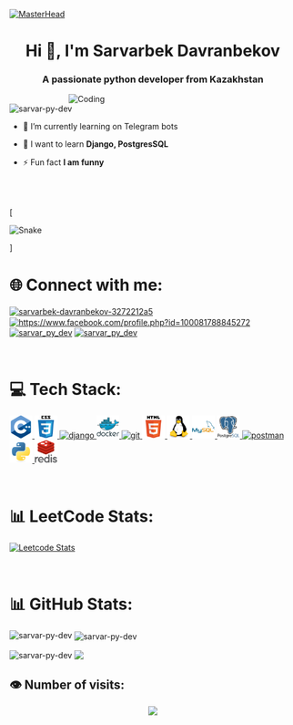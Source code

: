 [![MasterHead](https://og-websitev3-dep.s3.amazonaws.com/media/original_images/ml_python_Hz38IHf.gif)](https://rishavchanda.io)
<h1 align="center">Hi 👋, I'm Sarvarbek Davranbekov</h1>
<h3 align="center">A passionate python developer from Kazakhstan</h3>
<img align="right" alt="Coding" width="400" src="https://camo.githubusercontent.com/7de37139d0b4c1ce40865e799b446c0e963a3dd8fb68d239707237c40604fa3d/68747470733a2f2f63646e2e6472696262626c652e636f6d2f75736572732f3733303730332f73637265656e73686f74732f363538313234332f6176656e746f2e676966">


<p align="left"> <img src="https://komarev.com/ghpvc/?username=sarvar-py-dev&label=Profile%20views&color=0e75b6&style=flat" alt="sarvar-py-dev" /> </p>

- 🔭 I’m currently learning on Telegram bots

- 🌱 I want to learn **Django, PostgresSQL**

- ⚡ Fun fact **I am funny**

</br></br></br>
[

<img src="https://camo.githubusercontent.com/99794108b1606ef058fdf2ec1f529b6b7b0abebf2571fea175b787e8a0db445b/68747470733a2f2f70726f66696c652d726561646d652d67656e657261746f722e636f6d2f6173736574732f736e616b652e737667" alt="Snake" data-canonical-src="https://profile-readme-generator.com/assets/snake.svg" style="max-width: 100%;">

]

<h1 tabindex="-1" align="left">🌐 Connect with me:</h1>
<p align="left">
<a href="https://linkedin.com/in/sarvarbek-davranbekov-3272212a5" target="blank"><img align="center" src="https://raw.githubusercontent.com/rahuldkjain/github-profile-readme-generator/master/src/images/icons/Social/linked-in-alt.svg" alt="sarvarbek-davranbekov-3272212a5" height="30" width="40" /></a>
<a href="https://www.facebook.com/profile.php?id=100081788845272" target="blank"><img align="center" src="https://raw.githubusercontent.com/rahuldkjain/github-profile-readme-generator/master/src/images/icons/Social/facebook.svg" alt="https://www.facebook.com/profile.php?id=100081788845272" height="30" width="40" /></a>
<a href="https://instagram.com/sarvar_py_dev" target="blank"><img align="center" src="https://raw.githubusercontent.com/rahuldkjain/github-profile-readme-generator/master/src/images/icons/Social/instagram.svg" alt="sarvar_py_dev" height="30" width="40" /></a>
<a href="https://www.leetcode.com/sarvar_py_dev" target="blank"><img align="center" src="https://raw.githubusercontent.com/rahuldkjain/github-profile-readme-generator/master/src/images/icons/Social/leet-code.svg" alt="sarvar_py_dev" height="30" width="40" /></a>
</p>


</br><h1 tabindex="-1" align="left">💻 Tech Stack:</h1>
<p align="left"> <a href="https://www.w3schools.com/cpp/" target="_blank" rel="noreferrer"> <img src="https://raw.githubusercontent.com/devicons/devicon/master/icons/cplusplus/cplusplus-original.svg" alt="cplusplus" width="40" height="40"/> </a> <a href="https://www.w3schools.com/css/" target="_blank" rel="noreferrer"> <img src="https://raw.githubusercontent.com/devicons/devicon/master/icons/css3/css3-original-wordmark.svg" alt="css3" width="40" height="40"/> </a> <a href="https://www.djangoproject.com/" target="_blank" rel="noreferrer"> <img src="https://cdn.worldvectorlogo.com/logos/django.svg" alt="django" width="40" height="40"/> </a> <a href="https://www.docker.com/" target="_blank" rel="noreferrer"> <img src="https://raw.githubusercontent.com/devicons/devicon/master/icons/docker/docker-original-wordmark.svg" alt="docker" width="40" height="40"/> </a> <a href="https://git-scm.com/" target="_blank" rel="noreferrer"> <img src="https://www.vectorlogo.zone/logos/git-scm/git-scm-icon.svg" alt="git" width="40" height="40"/> </a> <a href="https://www.w3.org/html/" target="_blank" rel="noreferrer"> <img src="https://raw.githubusercontent.com/devicons/devicon/master/icons/html5/html5-original-wordmark.svg" alt="html5" width="40" height="40"/> </a> <a href="https://www.linux.org/" target="_blank" rel="noreferrer"> <img src="https://raw.githubusercontent.com/devicons/devicon/master/icons/linux/linux-original.svg" alt="linux" width="40" height="40"/> </a> <a href="https://www.mysql.com/" target="_blank" rel="noreferrer"> <img src="https://raw.githubusercontent.com/devicons/devicon/master/icons/mysql/mysql-original-wordmark.svg" alt="mysql" width="40" height="40"/> </a> <a href="https://www.postgresql.org" target="_blank" rel="noreferrer"> <img src="https://raw.githubusercontent.com/devicons/devicon/master/icons/postgresql/postgresql-original-wordmark.svg" alt="postgresql" width="40" height="40"/> </a> <a href="https://postman.com" target="_blank" rel="noreferrer"> <img src="https://www.vectorlogo.zone/logos/getpostman/getpostman-icon.svg" alt="postman" width="40" height="40"/> </a> <a href="https://www.python.org" target="_blank" rel="noreferrer"> <img src="https://raw.githubusercontent.com/devicons/devicon/master/icons/python/python-original.svg" alt="python" width="40" height="40"/> </a> <a href="https://redis.io" target="_blank" rel="noreferrer"> <img src="https://raw.githubusercontent.com/devicons/devicon/master/icons/redis/redis-original-wordmark.svg" alt="redis" width="40" height="40"/> </a> </p>

</br><h1 tabindex="-1" style="font-size: 2em">📊 LeetCode Stats:</h1>

<a href="https://leetcode.com/u/sarvar_py_dev/">![Leetcode Stats](https://leetcard.jacoblin.cool/sarvar_py_dev?theme=dark)</a>

</br><h1 tabindex="-1" align="left">📊 GitHub Stats:</h1>

<p><img align="left" src="https://github-readme-stats.vercel.app/api/top-langs?username=sarvar-py-dev&show_icons=true&locale=en&layout=compact" alt="sarvar-py-dev" /></p>

<p>&nbsp;<img align="center" src="https://github-readme-stats.vercel.app/api?username=sarvar-py-dev&show_icons=true&locale=en" alt="sarvar-py-dev" /></p>

<p><img align="center" src="https://github-readme-streak-stats.herokuapp.com/?user=sarvar-py-dev&" alt="sarvar-py-dev" /><span>    </span>
<img width="50%" align="center" src="https://github-readme-stats.vercel.app/api/top-langs/?username=sarvar-py-dev&theme=tokyonight&hide_border=true&include_all_commits=true&count_private=true&layout=compact">
</p>

## 👁️ Number of visits:
<p align="center">
   <img src="https://profile-counter.glitch.me/{sarvar-py-dev}/count.svg"/>
</p>
